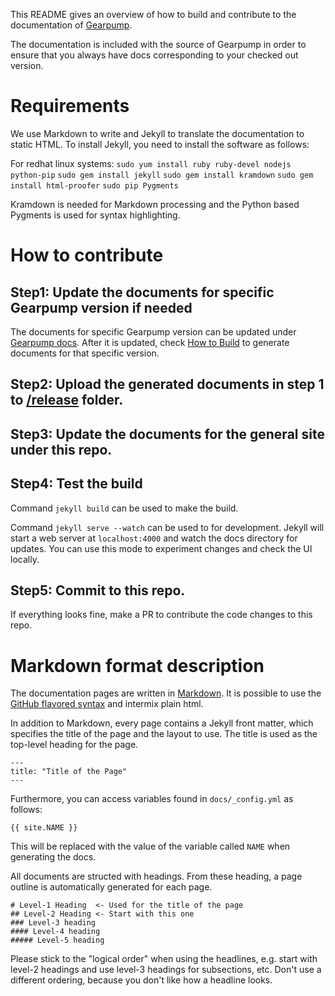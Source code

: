 This README gives an overview of how to build and contribute to the documentation of [Gearpump](https://github.com/apache/incubator-gearpump).

The documentation is included with the source of Gearpump in order to ensure that you always
have docs corresponding to your checked out version.

# Requirements

We use Markdown to write and Jekyll to translate the documentation to static HTML. To install
Jekyll, you need to install the software as follows:

For redhat linux systems:
    `sudo yum install ruby ruby-devel nodejs python-pip`
    `sudo gem install jekyll`
    `sudo gem install kramdown`
    `sudo gem install html-proofer`
    `sudo pip Pygments`

Kramdown is needed for Markdown processing and the Python based Pygments is used for syntax
highlighting.

# How to contribute

## Step1: Update the documents for specific Gearpump version if needed
The documents for specific Gearpump version can be updated under [Gearpump docs](https://github.com/apache/incubator-gearpump/tree/master/docs).
After it is updated, check [How to Build](https://github.com/apache/incubator-gearpump/tree/master/docs#how-to-build) to generate documents for that specific version.

## Step2: Upload the generated documents in step 1 to [/release](https://github.com/apache/incubator-gearpump-site/tree/asf-site/releases) folder.

## Step3: Update the documents for the general site under this repo.

## Step4: Test the build

Command `jekyll build` can be used to make the build.

Command `jekyll serve --watch` can be used to for development. Jekyll will start a web server at
`localhost:4000` and watch the docs directory for updates. You can use this mode to experiment changes and check the UI locally. 

## Step5: Commit to this repo.
If everything looks fine, make a PR to contribute the code changes to this repo.

# Markdown format description

The documentation pages are written in
[Markdown](http://daringfireball.net/projects/markdown/syntax). It is possible to use the
[GitHub flavored syntax](http://github.github.com/github-flavored-markdown) and intermix plain html.

In addition to Markdown, every page contains a Jekyll front matter, which specifies the title of the
page and the layout to use. The title is used as the top-level heading for the page.

    ---
    title: "Title of the Page"
    ---

Furthermore, you can access variables found in `docs/_config.yml` as follows:

    {{ site.NAME }}

This will be replaced with the value of the variable called `NAME` when generating
the docs.

All documents are structed with headings. From these heading, a page outline is
automatically generated for each page.

```
# Level-1 Heading  <- Used for the title of the page
## Level-2 Heading <- Start with this one
### Level-3 heading
#### Level-4 heading
##### Level-5 heading
```

Please stick to the "logical order" when using the headlines, e.g. start with level-2 headings and
use level-3 headings for subsections, etc. Don't use a different ordering, because you don't like
how a headline looks.
